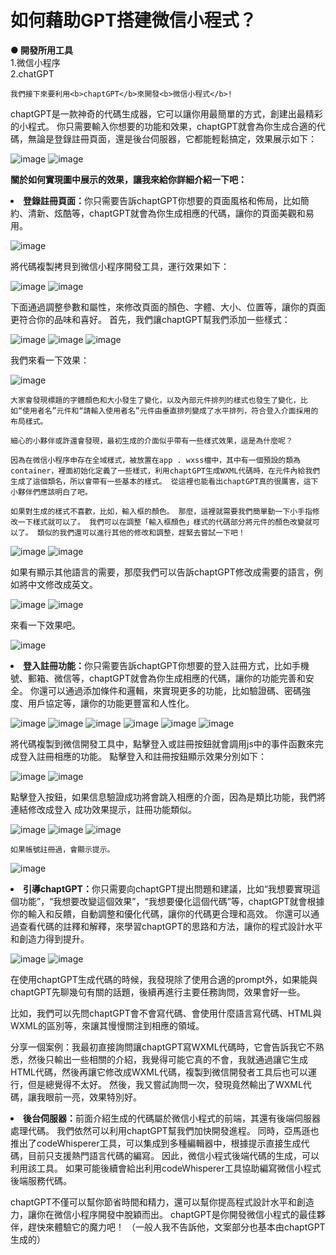 # 如何藉助GPT搭建微信小程式？

<b>● 開發所用工具</b>  
  1.微信小程序  
  2.chatGPT  

`我們接下來要利用<b>chaptGPT</b>來開發<b>微信小程式</b>!`

chaptGPT是一款神奇的代碼生成器，它可以讓你用最簡單的方式，創建出最精彩的小程式。 你只需要輸入你想要的功能和效果，chaptGPT就會為你生成合適的代碼，無論是登錄註冊頁面，還是後台伺服器，它都能輕鬆搞定，效果展示如下：

![image](https://github.com/11224109/Software_midterm/blob/main/1.png?raw=true)
![image](https://github.com/11224109/Software_midterm/blob/main/2.png?raw=true)

<b>關於如何實現圖中展示的效果，讓我來給你詳細介紹一下吧：</b>
<li><b>登錄註冊頁面：</b>你只需要告訴chaptGPT你想要的頁面風格和佈局，比如簡約、清新、炫酷等，chaptGPT就會為你生成相應的代碼，讓你的頁面美觀和易用。</li>

![image](https://github.com/11224109/Software_midterm/blob/main/3.png?raw=true)

將代碼複製拷貝到微信小程序開發工具，運行效果如下：

![image](https://github.com/11224109/Software_midterm/blob/main/4.png?raw=true)
![image](https://github.com/11224109/Software_midterm/blob/main/5.png?raw=true)

下面通過調整參數和屬性，來修改頁面的顏色、字體、大小、位置等，讓你的頁面更符合你的品味和喜好。 首先，我們讓chaptGPT幫我們添加一些樣式：

![image](https://github.com/11224109/Software_midterm/blob/main/6.png?raw=true)
![image](https://github.com/11224109/Software_midterm/blob/main/7.png?raw=true)
![image](https://github.com/11224109/Software_midterm/blob/main/8.png?raw=true)

我們來看一下效果：

![image](https://github.com/11224109/Software_midterm/blob/main/9.png?raw=true)
```
大家會發現標題的字體顏色和大小發生了變化，以及內部元件排列的樣式也發生了變化，比如“使用者名”元件和“請輸入使用者名”元件由垂直排列變成了水平排列，符合登入介面採用的布局樣式。

細心的小夥伴或許還會發現，最初生成的介面似乎帶有一些樣式效果，這是為什麼呢？

因為在微信小程序申存在全域樣式，被放置在app . wxss檔中，其中有一個預設的類為container，裡面初始化定義了一些樣式，利用chaptGPT生成WXML代碼時，在元件內給我們生成了這個類名，所以會帶有一些基本的樣式。 從這裡也能看出chaptGPT真的很厲害，這下小夥伴們應該明白了吧。
```

`如果對生成的樣式不喜歡，比如，輸入框的顏色。 那麼，這裡就需要我們簡單動一下小手指修改一下樣式就可以了。 我們可以在調整「輸入框顏色」樣式的代碼部分將元件的顏色改變就可以了。 類似的我們還可以進行其他的修改和調整，趕緊去嘗試一下吧！`


![image](https://github.com/11224109/Software_midterm/blob/main/10.png?raw=true)
![image](https://github.com/11224109/Software_midterm/blob/main/11.png?raw=true)


如果有顯示其他語言的需要，那麼我們可以告訴chaptGPT修改成需要的語言，例如將中文修改成英文。

![image](https://github.com/11224109/Software_midterm/blob/main/12.png?raw=true)
![image](https://github.com/11224109/Software_midterm/blob/main/13.png?raw=true)

來看一下效果吧。


![image](https://github.com/11224109/Software_midterm/blob/main/14.png?raw=true)



<li><b>登入註冊功能：</b>你只需要告訴chaptGPT你想要的登入註冊方式，比如手機號、郵箱、微信等，chaptGPT就會為你生成相應的代碼，讓你的功能完善和安全。 你還可以通過添加條件和邏輯，來實現更多的功能，比如驗證碼、密碼強度、用戶協定等，讓你的功能更豐富和人性化。</li>


![image](https://github.com/11224109/Software_midterm/blob/main/15.png?raw=true)
![image](https://github.com/11224109/Software_midterm/blob/main/16.png?raw=true)
![image](https://github.com/11224109/Software_midterm/blob/main/17.png?raw=true)
![image](https://github.com/11224109/Software_midterm/blob/main/18.png?raw=true)
![image](https://github.com/11224109/Software_midterm/blob/main/19.png?raw=true)
![image](https://github.com/11224109/Software_midterm/blob/main/20.png?raw=true)




將代碼複製到微信開發工具中，點擊登入或註冊按鈕就會調用js中的事件函數來完成登入註冊相應的功能。 點擊登入和註冊按鈕顯示效果分別如下：

![image](https://github.com/11224109/Software_midterm/blob/main/21.png?raw=true)
![image](https://github.com/11224109/Software_midterm/blob/main/22.png?raw=true)

點擊登入按鈕，如果信息驗證成功將會跳入相應的介面，因為是類比功能，我們將連結修改成登入
成功效果提示，註冊功能類似。

![image](https://github.com/11224109/Software_midterm/blob/main/23.png?raw=true)
![image](https://github.com/11224109/Software_midterm/blob/main/24.png?raw=true)
![image](https://github.com/11224109/Software_midterm/blob/main/25.png?raw=true)

`如果帳號註冊過，會顯示提示。`

![image](https://github.com/11224109/Software_midterm/blob/main/26.png?raw=true)

<li><b>引導chaptGPT：</b>你只需要向chaptGPT提出問題和建議，比如“我想要實現這個功能”，“我想要改變這個效果”，“我想要優化這個代碼”等，chaptGPT就會根據你的輸入和反饋，自動調整和優化代碼，讓你的代碼更合理和高效。 你還可以通過查看代碼的註釋和解釋，來學習chaptGPT的思路和方法，讓你的程式設計水平和創造力得到提升。</li>

![image](https://github.com/11224109/Software_midterm/blob/main/27.png?raw=true)
![image](https://github.com/11224109/Software_midterm/blob/main/28.png?raw=true)


在使用chaptGPT生成代碼的時候，我發現除了使用合適的prompt外，如果能與chaptGPT先聊幾句有關的話題，後續再進行主要任務詢問，效果會好一些。

比如，我們可以先問chaptGPT會不會寫代碼、會使用什麼語言寫代碼、HTML與WXML的區別等，來讓其慢慢關注到相應的領域。

分享一個案例：我最初直接詢問讓chaptGPT寫WXML代碼時，它會告訴我它不熟悉，然後只輸出一些相關的介紹，我覺得可能它真的不會，我就通過讓它生成HTML代碼，然後再讓它修改成WXML代碼，複製到微信開發者工具后也可以運行，但是總覺得不太好。 然後，我又嘗試詢問一次，發現竟然輸出了WXML代碼，讓我眼前一亮，效果特別好。


<li><b>後台伺服器：</b>前面介紹生成的代碼屬於微信小程式的前端，其還有後端伺服器處理代碼。 我們依然可以利用chaptGPT幫我們加快開發進程。 同時，亞馬遜也推出了codeWhisperer工具，可以集成到多種編輯器中，根據提示直接生成代碼，目前只支援熱門語言代碼的編寫。 因此，微信小程式後端代碼的生成，可以利用該工具。 如果可能後續會給出利用codeWhisperer工具協助編寫微信小程式後端服務代碼。</li>


chaptGPT不僅可以幫你節省時間和精力，還可以幫你提高程式設計水平和創造力，讓你在微信小程序開發中脫穎而出。 chaptGPT是你開發微信小程式的最佳夥伴，趕快來體驗它的魔力吧！ （一般人我不告訴他，文案部分也基本由chaptGPT生成的）
